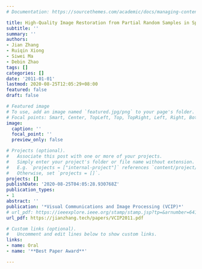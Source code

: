 ```yaml
---
# Documentation: https://sourcethemes.com/academic/docs/managing-content/

title: High-Quality Image Restoration from Partial Random Samples in Spatial Domain
subtitle: ''
summary: ''
authors:
- Jian Zhang
- Ruiqin Xiong
- Siwei Ma
- Debin Zhao
tags: []
categories: []
date: '2011-01-01'
lastmod: 2020-08-25T12:05:29+08:00
featured: false
draft: false

# Featured image
# To use, add an image named `featured.jpg/png` to your page's folder.
# Focal points: Smart, Center, TopLeft, Top, TopRight, Left, Right, BottomLeft, Bottom, BottomRight.
image:
  caption: ''
  focal_point: ''
  preview_only: false

# Projects (optional).
#   Associate this post with one or more of your projects.
#   Simply enter your project's folder or file name without extension.
#   E.g. `projects = ["internal-project"]` references `content/project/deep-learning/index.md`.
#   Otherwise, set `projects = []`.
projects: []
publishDate: '2020-08-25T04:05:28.930768Z'
publication_types:
- 1
abstract: ''
publication: '*Visual Communications and Image Processing (VCIP)*'
# url_pdf: https://ieeexplore.ieee.org/stamp/stamp.jsp?tp=&arnumber=6410749
url_pdf: https://jianzhang.tech/papers/VCIP2011.pdf

# Custom links (optional).
#   Uncomment and edit lines below to show custom links.
links:
- name: Oral
- name: '**Best Paper Award**'

---
```

